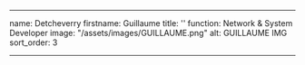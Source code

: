 ---

name: Detcheverry
firstname: Guillaume
title: ''
function: Network & System Developer
image: "/assets/images/GUILLAUME.png"
alt: GUILLAUME IMG
sort_order: 3

---